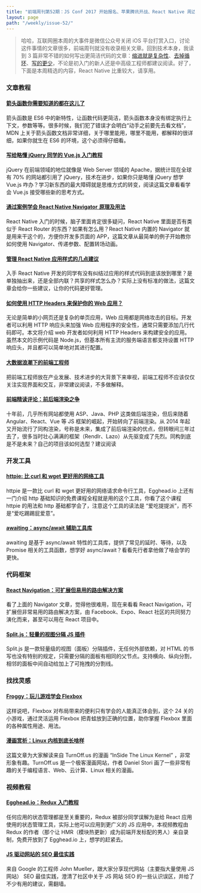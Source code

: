 ```yaml
---
title: "前端周刊第52期：JS Conf 2017 开始报名、苹果腾讯开战、React Native 周边"
layout: page
path: "/weekly/issue-52/"
---
```


> 哈哈，互联网圈本周的大事件是微信公众号关闭 iOS 平台打赏入口，讨论这件事情的文章很多，前端周刊就没有收录相关文章。回到技术本身，我读到 3 篇非常不错的如何写出更简洁代码的文章：<a href="http://jrsinclair.com/articles/2017/indentation-is-the-enemy-less-complex-javascript/">缩进就是复杂性</a>、<a href="http://jrsinclair.com/articles/2017/javascript-without-loops/">去掉循环</a>、<a href="http://jrsinclair.com/articles/2017/javascript-but-less-iffy/">写的更少</a>，不论是初入门的新人还是中高级工程师都建议阅读。好了，下面是本周精选的内容，React Native 比重较大，请享用。

### 文章教程

#### [箭头函数你需要知道的都在这儿了](https://developer.mozilla.org/en-US/docs/Web/JavaScript/Reference/Functions/Arrow_functions)

箭头函数是 ES6 中的新特性，让函数代码更简洁，箭头函数本身没有绑定执行上下文，参数等等。很多时候，我们犯了错误才会明白“动手之前要先去看文档”，MDN 上关于箭头函数文档非常详细，关于哪里能用，哪里不能用，都解释的很详细，如果你就生在 ES6 的环境，这个必须得仔细看。

#### [写给略懂 jQuery 同学的 Vue.js 入门教程](https://medium.freecodecamp.com/vue-js-introduction-for-people-who-know-just-enough-jquery-to-get-by-eab5aa193d77)

jQuery 在前端领域的地位就像是 Web Server 领域的 Apache，据统计现在全球有 70% 的网站都引用了 jQuery，技术在进步，如果你只是略懂 jQuery 想学 Vue.js 咋办？学习新东西的最大障碍就是思维方式的转变，阅读这篇文章看看学会 Vue.js 接受哪些新的思考方式。

#### [通过案例学会 React Native Navigator  原理及用法](https://medium.com/react-native-training/react-native-navigator-navigating-like-a-pro-in-react-native-3cb1b6dc1e30)

React Native 入门的时候，脑子里面肯定很多疑问，React Native 里面是否有类似于 React Router 的东西？如果有怎么用？React Native 内置的 Navigator 就是用来干这个的，方便你开发多页面的 APP，这篇文章从最简单的例子开始教你如何使用 Navigator、传递参数、配置转场动画。

#### [管理 React Native 应用样式的几点建议](https://medium.com/@tommylackemann/managing-styles-in-react-native-3546d3482d73)

入手 React Native 开发的同学有没有纠结过应用的样式代码到底该放到哪里？是单独抽出来，还是全部内联？共享的样式怎么办？实际上没有标准的做法，这篇文章会给你一些建议，让你的代码更好管理。

#### [如何使用 HTTP Headers 来保护你的 Web 应用？](https://juejin.im/post/58f5d3718d6d810057c18f75)

无论是简单的小网页还是复杂的单页应用，Web 应用都是网络攻击的目标。开发者可以利用 HTTP 响应头来加强 Web 应用程序的安全性，通常只需要添加几行代码即可。本文将介绍 web 开发者如何利用 HTTP Headers 来构建安全的应用。虽然本文的示例代码是 Node.js，但基本所有主流的服务端语言都支持设置 HTTP 响应头，并且都可以简单地对其进行配置。

#### [大数据浪潮下的前端工程师](https://zhuanlan.zhihu.com/p/25825404?group_id=837335635386826752)

把前端工程师放在产业发展、技术进步的大背景下来审视，前端工程师不应该仅仅关注实现界面和交互，非常建议阅读，不多做解释。

#### [前端精读评论：前后端渲染之争](https://zhuanlan.zhihu.com/p/26366128)

十年前，几乎所有网站都使用 ASP、Java、PHP 这类做后端渲染，但后来随着 Angular、React、Vue 等 JS 框架的崛起，开始转向了前端渲染。从 2014 年起又开始流行了同构渲染，号称是未来，集成了前后端渲染的优点，但转眼间三年过去了，很多当时壮心满满的框架（Rendlr、Lazo）从先驱变成了先烈。同构到底是不是未来？自己的项目该如何选型？建议阅读

### 开发工具

#### [httpie: 比 curl 和 wget 更好用的网络工具](https://github.com/jakubroztocil/httpie)

httpie 是一款比 curl 和 wget 更好用的网络请求命令行工具，Egghead.io 上还有一门介绍 http 基础知识的免费课程全程就是用的这个工具，你看了这个课程 httpie 的用法和 http 基础都学会了，注意这个工具的读法是 “爱吃提提派”，而不是“爱吃踢踢屁爱意”。

#### [awaiting：async/await 辅助工具库](https://hunterloftis.github.io/awaiting/)

awaiting 是基于 async/await 特性的工具库，提供了常见的延时、等待，以及 Promise 相关的工具函数，想学好 async/await？看看先行者拿他做了啥会学的更快。

### 代码框架

#### [React Navigation：可扩展但易用的路由解决方案](https://github.com/react-community/react-navigation)

看了上面的 Navigator 文章，觉得他很难用，现在来看看 React Navigation，可扩展但非常易用的路由解决方案，由 Facebook、Expo、React 社区的共同努力演化而来，甚至可以用在 React 项目中。

#### [Split.js：轻量的视图分隔 JS 插件](https://nathancahill.github.io/Split.js/)

Split.js 是一款轻量级的视图（面板）分隔插件，无任何外部依赖，对 HTML 的书写也没有特别的规定，只需要分隔的面板有相同的父节点。支持横向、纵向分割，相邻的面板中间自动给加上了可拖拽的分割线。

### 找找灵感

#### [Froggy：玩儿游戏学会 Flexbox](http://flexboxfroggy.com/)

这样说吧，Flexbox 对布局带来的便利只有学会的人能真正体会到，这个 24 关的小游戏，通过灵活运用 Flexbox 把青蛙放到正确的位置，助你掌握 Flexbox 里面的各种属性用途、用法。

#### [漫画赏析：Linux 内核到底长啥样](https://zhuanlan.zhihu.com/p/26379813)

这篇文章为大家解读来自 TurnOff.us 的漫画 “InSide The Linux Kernel” ，非常形象有趣。TurnOff.us 是一个极客漫画网站，作者 Daniel Stori 画了一些非常有趣的关于编程语言、Web、云计算、Linux 相关的漫画。

### 视频教程

#### [Egghead.io：Redux 入门教程](https://egghead.io/courses/getting-started-with-redux?utm_content=bufferec33f&utm_medium=social&utm_source=twitter.com&utm_campaign=buffer)

任何应用的状态管理都是至关重要的，Redux 被部分同学误解为是给 React 应用使用的状态管理工具，实际上他可以应用到更广义的 JS 应用中，本视频教程由 Redux 的作者（那个让 HMR（模块热更新）成为前端开发标配的男人）亲自录制，免费开放到了 Egghead.io 上，想学的赶紧去。

#### [JS 驱动网站的 SEO 最佳实践](https://www.youtube.com/watch?v=JlP5rBynK3E)

来自 Google 的工程师 John Mueller，跟大家分享现代网站（主要指大量使用 JS 网站） SEO 最佳实践，澄清了社区中关于 JS 网站 SEO 的一些认识误区，并给了不少有用的建议，需翻墙。
